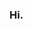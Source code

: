 ### Hi.

<!--
**bhanduroshan/bhanduroshan** is a ✨ _special_ ✨ repository because its `README.md` (this file) appears on your GitHub profile.

Hi, I'm Roshan Bhandari!  <br/>

<p><em> I work as Senior Software Engineer at RELX Inc and I have a Master's degree in Computer Science from Clemson University. If you are looking for mentorship or help or want to talk about any opportunities, pelase feel free to ping me: rbhanda at  g dot clemson dot edu.  <img src="https://media.giphy.com/media/WUlplcMpOCEmTGBtBW/giphy.gif" width="30"></br></br> In total, I have ~10 years of experience in software development. <img src="https://media.giphy.com/media/fYSnHlufseco8Fh93Z/giphy.gif" width="30"></br>
</em></p>


### <img src="https://media.giphy.com/media/VgCDAzcKvsR6OM0uWg/giphy.gif" width="50"> A little more about me...  

```javascript
 const bhanduroshan = {
        languages: [Python, Java, Javascript, HTML, CSS],
        frameworks: [Django, React, Docker, Tensorflow],
        data_engineering: [Pandas, PySpark, Hadoop, Luecene, Elastic Search, HPCC],
        machine_learning: [Scikit Learn, Keras, Tensorflow],
        ci_cd_devops: [Github, Github Actions, Jenkins, Travis-CI, Docker, Kubernetes, Argo CD],
        databases: [MySQL, MSSQL, MongoDb, DynamoDb, RedShift, BigQuery],
        cloud: [AWS, Google Cloud, Azure],
        architecture: ["microservices", "model-view-controller"],
        experience: {
                    senior_software_engineer: "RELX Inc., https://www.relx.com/",
                    senior_software_engineer: "Grow By Data Services, http://growbydata.com",
                    software_engineer: [
                        'http://flipkarma.com', 
                        'http://meroanswer.com', 
                        'http://phunka.com'
                    ],
                    software_engineer_intern: "LexisNexis Risk Solutions"
                  },
        loves: "Writing code, developing systems and architectures, hiking, reading!"
    }
```

![Roshan's github stats](https://github-readme-stats.vercel.app/api?username=bhandariroshan&hide=["contribs","issues"])

<img src="https://media.giphy.com/media/LnQjpWaON8nhr21vNW/giphy.gif" width="60"> <em><b> Please feel free to connect with me. Always happy to help. </b></em>

---




